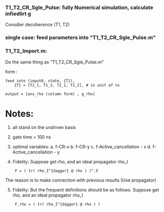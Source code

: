 ### T1_T2_CR_Sgle_Pulse: fully Numerical simulation, calculate infiedlirt g
Consdier decoherence (T1, T2)

### single case: feed parameters into "T1_T2_CR_Sgle_Pulse.m"

### T1_T2_Import.m:
Do the same thing as "T1_T2_CR_Sgle_Pulse.m"

form :
    
    feed into (input0, state, {T}), 
        {T} = [T1_1, T1_2, T2_1, T2_2], # in unit of ns
        
    output = [ans_rho (column form) , g_rho]
    
    
    
# Notes:
1. all stand on the undriven basis
2. gate time = 100 ns
3. optimal variables: 
a. f-CR-x
b. f-CR-y
c. f-Active_cancellation - x
d. f-Active_cancellation - y

4. Fidelity:
    Suppose get  rho, and an ideal propagator rho_I
    
        F = ( tr( rho_I^{dagger} @ rho ) )^.5
The reason is to make connection with previous results (Use propagator)

5. Fidelity:
But the frequent definitions should be as follows. Suppose get  rho, and an ideal propagator rho_I

        F_rho = ( tr( rho_I^{dagger} @ rho ) )

